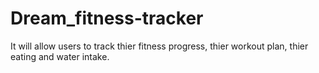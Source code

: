# Dream_fitness-tracker
It will allow users to track thier fitness progress, thier workout plan, thier eating and water intake.
